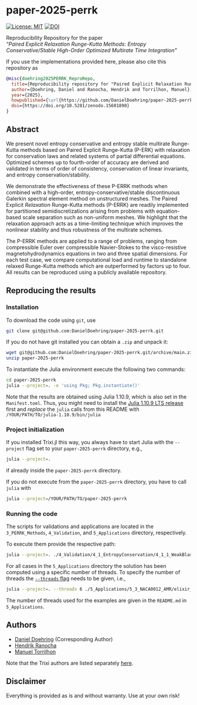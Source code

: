 # paper-2025-perrk
[![License: MIT](https://img.shields.io/badge/License-MIT-success.svg)](https://opensource.org/licenses/MIT)
[![DOI](https://zenodo.org/badge/996624801.svg)](https://doi.org/10.5281/zenodo.15601890)

Reproducibility Repository for the paper  
_"Paired Explicit Relaxation Runge-Kutta Methods: Entropy Conservative/Stable High-Order Optimized Multirate Time Integration"_

If you use the implementations provided here, please also cite this repository as
```bibtex
@misc{doehring2025PERRK_ReproRepo,
  title={Reproducibility repository for "Paired Explicit Relaxation Runge-Kutta Methods: Entropy Conservative/Stable High-Order Optimized Multirate Time Integration"},
  author={Doehring, Daniel and Ranocha, Hendrik and Torrilhon, Manuel},
  year={2025},
  howpublished={\url{https://github.com/DanielDoehring/paper-2025-perrk}},
  doi={https://doi.org/10.5281/zenodo.15601890}
}
```

## Abstract

We present novel entropy conservative and entropy stable multirate Runge-Kutta methods based on Paired Explicit Runge-Kutta (P-ERK) with relaxation for conservation laws and related systems of partial differential equations.
Optimized schemes up to fourth-order of accuracy are derived and validated in terms of order of consistency, conservation of linear invariants, and entropy conservation/stability.

We demonstrate the effectiveness of these P-ERRK methods when combined with a high-order, entropy-conservative/stable discontinuous Galerkin spectral element method on unstructured meshes.
The Paired Explicit _Relaxation_ Runge-Kutta methods (P-ERRK) are readily implemented for partitioned semidiscretizations arising from problems with equation-based scale separation such as non-uniform meshes.
We highlight that the relaxation approach acts as a time-limiting technique which improves the nonlinear stability and thus robustness of the multirate schemes.

The P-ERRK methods are applied to a range of problems, ranging from compressible Euler over compressible Navier-Stokes to the visco-resistive magnetohydrodynamics equations in two and three spatial dimensions.
For each test case, we compare computational load and runtime to standalone relaxed Runge-Kutta methods which are outperformed by factors up to four.
All results can be reproduced using a publicly available repository.
## Reproducing the results

### Installation

To download the code using `git`, use 

```bash
git clone git@github.com:DanielDoehring/paper-2025-perrk.git
``` 

If you do not have git installed you can obtain a `.zip` and unpack it:
```bash
wget git@github.com:DanielDoehring/paper-2025-perrk.git/archive/main.zip
unzip paper-2025-perrk
```

To instantiate the Julia environment execute the following two commands:
```bash
cd paper-2025-perrk
julia --project=. -e 'using Pkg; Pkg.instantiate()'
```

Note that the results are obtained using Julia 1.10.9, which is also set in the `Manifest.toml`.
Thus, you might need to install the [Julia 1.10.9 LTS release](https://julialang.org/downloads/) first
and *replace* the `julia` calls from this README with
`/YOUR/PATH/TO/julia-1.10.9/bin/julia`

### Project initialization

If you installed Trixi.jl this way, you always have to start Julia with the `--project` flag set to your `paper-2025-perrk` directory, e.g.,
```bash
julia --project=.
```
if already inside the `paper-2025-perrk` directory.

If you do not execute from the `paper-2025-perrk` directory, you have to call `julia` with
```bash
julia --project=/YOUR/PATH/TO/paper-2025-perrk
```

### Running the code

The scripts for validations and applications are located in the `3_PERRK_Methods`, `4_Validation`, and `5_Applications` directory, respectively.

To execute them provide the respective path:

```bash
julia --project=. ./4_Validation/4_1_EntropyConservation/4_1_1_WeakBlastWave_Euler_MHD/elixir_euler_weak_blast_er.jl
```

For all cases in the `5_Applications` directory the solution has been computed using a specific number of 
threads.
To specify the number of threads the [`--threads` flag](https://docs.julialang.org/en/v1/manual/multi-threading/#Starting-Julia-with-multiple-threads) needs to be given, i.e., 
```bash
julia --project=. --threads 6 ./5_Applications/5_3_NACA0012_AMR/elixir_euler_NACA0012airfoil_mach08.jl
```
The number of threads used for the examples are given in the `README.md` in `5_Applications`.

## Authors

* [Daniel Doehring](https://www.acom.rwth-aachen.de/the-lab/team-people/name:daniel_doehring) (Corresponding Author)
* [Hendrik Ranocha](https://ranocha.de/home#gsc.tab=0)
* [Manuel Torrilhon](https://www.acom.rwth-aachen.de/the-lab/team-people/name:manuel_torrilhon)

Note that the Trixi authors are listed separately [here](https://github.com/DanielDoehring/paper-2025-perrk/blob/main/Trixi.jl-v0.12.2%2Bmod/AUTHORS.md).

## Disclaimer

Everything is provided as is and without warranty. Use at your own risk!
